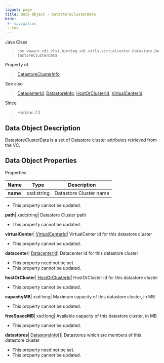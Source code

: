 ```yaml
---
layout: page
title: Data Object - DatastoreClusterData
hide:
 #- navigation
 - toc
---
```






Java Class  
> `com.vmware.vdi.vlsi.binding.vdi.utils.virtualcenter.Datastore.DatastoreClusterData`

Property of  
> [DatastoreClusterInfo](vdi.utils.virtualcenter.Datastore.DatastoreClusterInfo.md#field_detail)

See also  
> [DatacenterId](vdi.entity.DatacenterId.md), [DatastoreInfo](vdi.utils.virtualcenter.Datastore.DatastoreInfo.md), [HostOrClusterId](vdi.entity.HostOrClusterId.md), [VirtualCenterId](vdi.entity.VirtualCenterId.md)

Since  
> Horizon 7.2


## Data Object Description 

DatastoreClusterData is a set of Datastore cluster attributes retrieved from the VC. 

## Data Object Properties

Properties

Name |  Type |  Description   
---|---|---  
**name**|  xsd:string|  Datastore Cluster name   


 * This property cannot be updated.

  
**path**|  xsd:string|  Datastore Cluster path   


 * This property cannot be updated.

  
**virtualCenter**| [VirtualCenterId](vdi.entity.VirtualCenterId.md)|  VirtualCenter id for this datastore cluster   


 * This property cannot be updated.

  
**datacenter**| [DatacenterId](vdi.entity.DatacenterId.md)|  Datacenter id for this datastore cluster   


 * This property need not be set.
 * This property cannot be updated.

  
**hostOrCluster**| [HostOrClusterId](vdi.entity.HostOrClusterId.md)|  HostOrCluster id for this datastore cluster   


 * This property cannot be updated.

  
**capacityMB**|  xsd:long|  Maximum capacity of this datastore cluster, in MB   


 * This property cannot be updated.

  
**freeSpaceMB**|  xsd:long|  Available capacity of this datastore cluster, in MB   


 * This property cannot be updated.

  
**datastores**| [DatastoreInfo[]](vdi.utils.virtualcenter.Datastore.DatastoreInfo.md)|  Datastores which are members of this datastore cluster   


 * This property need not be set.
 * This property cannot be updated.

  
  

  
